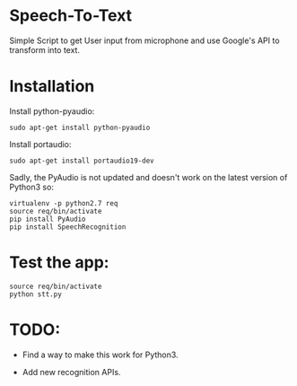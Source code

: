 # Speech-To-Text

Simple Script to get User input from microphone and use Google's API to transform into text.

# Installation

Install python-pyaudio:

```
sudo apt-get install python-pyaudio
```

Install portaudio:

```
sudo apt-get install portaudio19-dev
```

Sadly, the PyAudio is not updated and doesn't work on the latest version of Python3 so:

```
virtualenv -p python2.7 req
source req/bin/activate
pip install PyAudio
pip install SpeechRecognition
```

# Test the app:

```
source req/bin/activate
python stt.py
```

# TODO:

- Find a way to make this work for Python3.

- Add new recognition APIs.